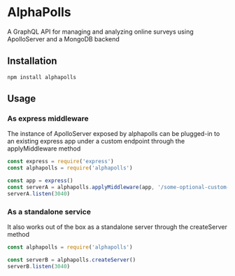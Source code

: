 # AlphaPolls
A GraphQL API for managing and analyzing online surveys using ApolloServer and a MongoDB backend

## Installation

```
npm install alphapolls
```

## Usage

### As express middleware

The instance of ApolloServer exposed by alphapolls can be plugged-in to an existing express app under a custom endpoint through the applyMiddleware method

```javascript
const express = require('express')
const alphapolls = require('alphapolls')

const app = express()
const serverA = alphapolls.applyMiddleware(app, '/some-optional-custom-endpoint')
serverA.listen(3040)
```

### As a standalone service

It also works out of the box as a standalone server through the createServer method

```javascript
const alphapolls = require('alphapolls')

const serverB = alphapolls.createServer()
serverB.listen(3040)
```
